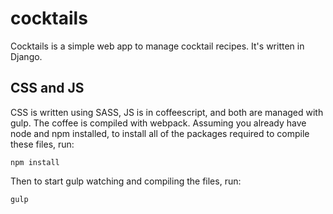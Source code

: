 cocktails
=========

Cocktails is a simple web app to manage cocktail recipes. It's written in
Django.

CSS and JS
----------

CSS is written using SASS, JS is in coffeescript, and both are managed with
gulp. The coffee is compiled with webpack. Assuming you already have node and
npm installed, to install all of the packages required to compile these files,
run:

	npm install

Then to start gulp watching and compiling the files, run:

	gulp
